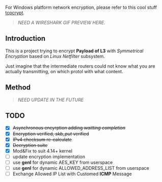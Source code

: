 For Windows platform network encryption, please refer to this cool stuff [tcpcrypt](http://tcpcrypt.org/).

> *NEED A WIRESHARK GIF PREVIEW HERE.*

## Introduction

This is a project trying to encrypt **Payload of L3** with *Symmetrical Encryption* based on *Linux Netfilter* subsystem.

Just imagine that the intermediate routers could not know what you are actually transmitting, on which protol with what content.

## Method

> *NEED UPDATE IN THE FUTURE*

## TODO

+ [x] ~~Asynchronous encyrption adding *waitting completion*~~
+ [x] ~~Encryption verified, *skb_put* verified~~
+ [x] ~~IPv4 checksum re-calculate~~
+ [x] ~~Decryption suite~~
+ [x] Mod&Fix to suit 4.14+ kernel
+ [ ] update encryption implementation
+ [ ] use **genl** for dynamic AES_KEY from userspace
+ [ ] use **genl** for dynamic ALLOWED_ADDRESS_LIST from userspace
+ [ ] Exchange Allowed IP List with Customed **ICMP** Message
